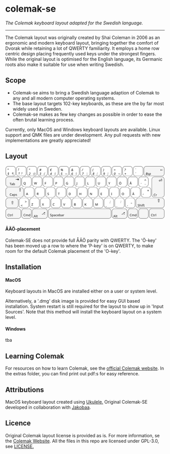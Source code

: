 # colemak-se
_The Colemak keyboard layout adapted for the Swedish language._

---

The Colemak layout was originally created by Shai Coleman in 2006 as an ergonomic and modern keyboard layout, bringing together the comfort of Dvorak while retaining a lot of QWERTY familiarity. It employs a home row centric design placing frequently used keys under the strongest fingers. While the original layout is optimised for the English language, its Germanic roots also make it suitable for use when writing Swedish.

## Scope
* Colemak-se aims to bring a Swedish language adaption of Colemak to any and all modern computer operating systems. 
* The base layout targets 102-key keyboards, as these are the by far most widely used in Sweden. 
* Colemak-se makes as few key changes as possible in order to ease the often brutal learning process.

Currently, only MacOS and Windows keyboard layouts are available. Linux support and QMK files are under development. Any pull requests with new implementations are greatly appreciated!

## Layout
![illustration of colemak-se layout](./assets/illustrations/layout.svg)

#### ÅÄÖ-placement
Colemak-SE does not provide full ÅÄÖ parity with QWERTY. The 'Ö-key' has been moved up a row to where the 'P-key' is on QWERTY, to make room for the default Colemak placement of the 'O-key'.

## Installation

#### MacOS
Keyboard layouts in MacOS are installed either on a user or system level.

Alternatively, a '.dmg' disk image is provided for easy GUI based installation. System restart is still required for the layout to show up in 'Input Sources'. Note that this method will install the keyboard layout on a system level.

#### Windows
tba

## Learning Colemak
For resources on how to learn Colemak, see the [official Colemak website](https://colemak.com/Learn#Tips_for_learning). In the extras folder, you can find print out pdf:s for easy reference.

## Attributions
MacOS keyboard layout created using [Ukulele.](https://scripts.sil.org/cms/scripts/page.php?site_id=nrsi&id=Ukelele) Original Colemak-SE developed in collaboration with [Jakobaa](https://github.com/jakobaa).

## Licence
Original Colemak layout license is provided as is. For more information, se the [Colemak Website](https://colemak.com/License). All the files in this repo are licensed under GPL-3.0, see [LICENSE.](LICENCE) 

